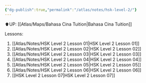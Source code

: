 ```yaml
---
{"dg-publish":true,"permalink":"/atlas/notes/hsk-level-2/"}
---
```


⬆️UP: [[Atlas/Maps/Bahasa Cina Tuition\|Bahasa Cina Tuition]]

Lessons:
1. [[Atlas/Notes/HSK Level 2 Lesson 01\|HSK Level 2 Lesson 01]]
2. [[Atlas/Notes/HSK Level 2 Lesson 02\|HSK Level 2 Lesson 02]]
3. [[Atlas/Notes/HSK Level 2 Lesson 03\|HSK Level 2 Lesson 03]]
4. [[Atlas/Notes/HSK Level 2 Lesson 04\|HSK Level 2 Lesson 04]]
5. [[Atlas/Notes/HSK Level 2 Lesson 05\|HSK Level 2 Lesson 05]]
6. [[Atlas/Notes/HSK Level 2 Lesson 06\|HSK Level 2 Lesson 06]]
7. [[HSK Level 2 Lesson 07\|HSK Level 2 Lesson 07]]